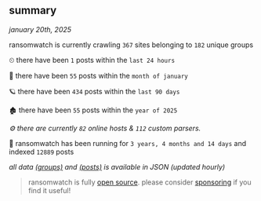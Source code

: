 
## summary
_january 20th, 2025_

ransomwatch is currently crawling `367` sites belonging to `182` unique groups

⏲ there have been `1` posts within the `last 24 hours`

🦈 there have been `55` posts within the `month of january`

🪐 there have been `434` posts within the `last 90 days`

🏚 there have been `55` posts within the `year of 2025`

_⚙️ there are currently `82` online hosts & `112` custom parsers._

🦕 ransomwatch has been running for `3 years, 4 months and 14 days` and indexed `12889` posts

_all data  [(groups)](http://https://dataleak.hopeless99.top//groups) and [(posts)](http://https://dataleak.hopeless99.top//posts) is available in JSON (updated hourly)_

> ransomwatch is fully [open source](https://github.com/joshhighet/ransomwatch#ransomwatch--). please consider [sponsoring](https://github.com/sponsors/joshhighet) if you find it useful!
